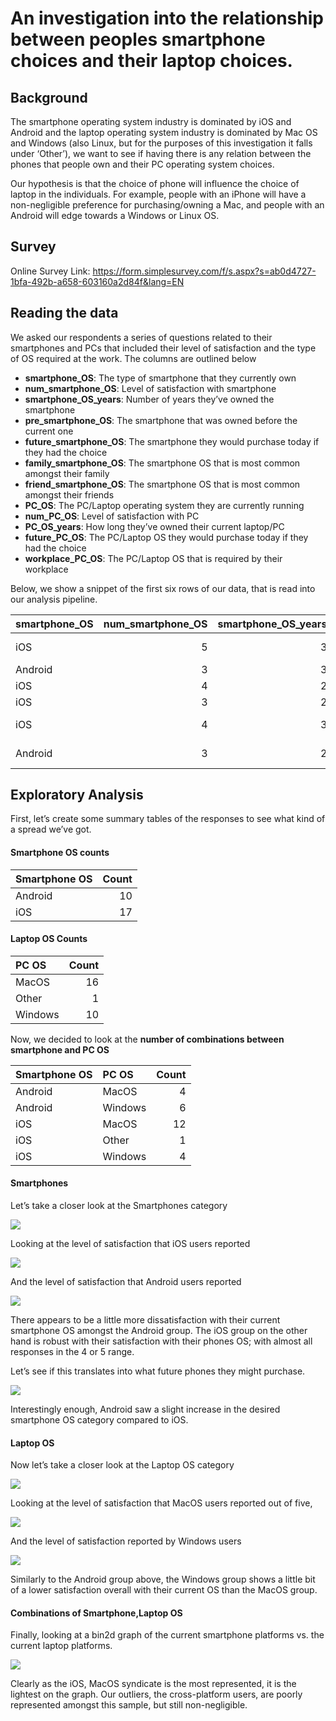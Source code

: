 # An investigation into the relationship between peoples smartphone choices and their laptop choices.

## Background

The smartphone operating system industry is dominated by iOS and Android
and the laptop operating system industry is dominated by Mac OS and
Windows (also Linux, but for the purposes of this investigation it falls
under ‘Other’), we want to see if having there is any relation between
the phones that people own and their PC operating system choices.

Our hypothesis is that the choice of phone will influence the choice of
laptop in the individuals. For example, people with an iPhone will have
a non-negligible preference for purchasing/owning a Mac, and people with
an Android will edge towards a Windows or Linux OS.

## Survey

Online Survey Link: https://form.simplesurvey.com/f/s.aspx?s=ab0d4727-1bfa-492b-a658-603160a2d84f&lang=EN

## Reading the data

We asked our respondents a series of questions related to their
smartphones and PCs that included their level of satisfaction and the
type of OS required at the work. The columns are outlined below

  - **smartphone\_OS**: The type of smartphone that they currently own
  - **num\_smartphone\_OS**: Level of satisfaction with smartphone
  - **smartphone\_OS\_years**: Number of years they’ve owned the
    smartphone
  - **pre\_smartphone\_OS**: The smartphone that was owned before the
    current one
  - **future\_smartphone\_OS**: The smartphone they would purchase today
    if they had the choice
  - **family\_smartphone\_OS**: The smartphone OS that is most common
    amongst their family
  - **friend\_smartphone\_OS**: The smartphone OS that is most common
    amongst their friends
  - **PC\_OS**: The PC/Laptop operating system they are currently
    running
  - **num\_PC\_OS**: Level of satisfaction with PC
  - **PC\_OS\_years**: How long they’ve owned their current laptop/PC
  - **future\_PC\_OS**: The PC/Laptop OS they would purchase today if
    they had the choice
  - **workplace\_PC\_OS**: The PC/Laptop OS that is required by their
    workplace

Below, we show a snippet of the first six rows of our data, that is read
into our analysis
pipeline.

| smartphone\_OS | num\_smartphone\_OS | smartphone\_OS\_years | pre\_smartphone\_OS | future\_smartphone\_OS | family\_smartphone\_OS | friend\_smartphone\_OS | PC\_OS | num\_PC\_OS | PC\_OS\_years | future\_PC\_OS | workplace\_PC\_OS     |
| :------------- | ------------------: | --------------------: | :------------------ | :--------------------- | :--------------------- | :--------------------- | :----- | ----------: | ------------: | :------------- | :-------------------- |
| iOS            |                   5 |                     3 | iOS                 | iOS                    | iOS                    | iOS                    | MacOS  |           5 |             1 | iOS            | Either/Doesn’t Matter |
| Android        |                   3 |                     3 | iOS                 | Android                | iOS                    | iOS                    | MacOS  |           4 |             4 | iOS            | Windows               |
| iOS            |                   4 |                     2 | iOS                 | iOS                    | Android                | iOS                    | MacOS  |           4 |             1 | Other          | Mac OS                |
| iOS            |                   3 |                     2 | iOS                 | iOS                    | iOS                    | iOS                    | Other  |           3 |             1 | iOS            | Windows               |
| iOS            |                   4 |                     3 | iOS                 | iOS                    | iOS                    | iOS                    | MacOS  |           3 |             1 | iOS            | Either/Doesn’t Matter |
| Android        |                   3 |                     2 | Android             | Android                | Android                | iOS                    | MacOS  |           5 |             3 | iOS            | Either/Doesn’t Matter |

## Exploratory Analysis

First, let’s create some summary tables of the responses to see what
kind of a spread we’ve got.

#### Smartphone OS counts

| Smartphone OS | Count |
| :------------ | ----: |
| Android       |    10 |
| iOS           |    17 |

#### Laptop OS Counts

| PC OS   | Count |
| :------ | ----: |
| MacOS   |    16 |
| Other   |     1 |
| Windows |    10 |

Now, we decided to look at the **number of combinations between
smartphone and PC OS**

| Smartphone OS | PC OS   | Count |
| :------------ | :------ | ----: |
| Android       | MacOS   |     4 |
| Android       | Windows |     6 |
| iOS           | MacOS   |    12 |
| iOS           | Other   |     1 |
| iOS           | Windows |     4 |

#### Smartphones

Let’s take a closer look at the Smartphones category

![](eda_viz_files/figure-gfm/unnamed-chunk-7-1.png)<!-- -->

Looking at the level of satisfaction that iOS users reported

![](eda_viz_files/figure-gfm/unnamed-chunk-8-1.png)<!-- -->

And the level of satisfaction that Android users reported

![](eda_viz_files/figure-gfm/unnamed-chunk-9-1.png)<!-- -->

There appears to be a little more dissatisfaction with their current
smartphone OS amongst the Android group. The iOS group on the other hand
is robust with their satisfaction with their phones OS; with almost all
responses in the 4 or 5 range.

Let’s see if this translates into what future phones they might
purchase.

![](eda_viz_files/figure-gfm/unnamed-chunk-10-1.png)<!-- -->

Interestingly enough, Android saw a slight increase in the desired
smartphone OS category compared to iOS.

#### Laptop OS

Now let’s take a closer look at the Laptop OS category

![](eda_viz_files/figure-gfm/unnamed-chunk-11-1.png)<!-- -->

Looking at the level of satisfaction that MacOS users reported out of
five,

![](eda_viz_files/figure-gfm/unnamed-chunk-12-1.png)<!-- -->

And the level of satisfaction reported by Windows users

![](eda_viz_files/figure-gfm/unnamed-chunk-13-1.png)<!-- -->

Similarly to the Android group above, the Windows group shows a little
bit of a lower satisfaction overall with their current OS than the MacOS
group.

#### Combinations of Smartphone,Laptop OS

Finally, looking at a bin2d graph of the current smartphone platforms
vs. the current laptop platforms.

![](eda_viz_files/figure-gfm/unnamed-chunk-14-1.png)<!-- -->

Clearly as the iOS, MacOS syndicate is the most represented, it is the
lightest on the graph. Our outliers, the cross-platform users, are
poorly represented amongst this sample, but still non-negligible.
